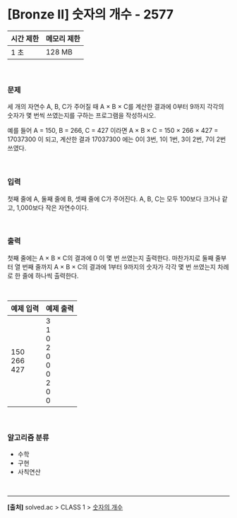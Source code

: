 # [Bronze Ⅱ] 숫자의 개수 - 2577

|시간 제한|메모리 제한|
|---|---|
|1 초|128 MB|

<br>

### 문제
세 개의 자연수 A, B, C가 주어질 때 A × B × C를 계산한 결과에 0부터 9까지 각각의 숫자가 몇 번씩 쓰였는지를 구하는 프로그램을 작성하시오.

예를 들어 A = 150, B = 266, C = 427 이라면 A × B × C = 150 × 266 × 427 = 17037300 이 되고, 계산한 결과 17037300 에는 0이 3번, 1이 1번, 3이 2번, 7이 2번 쓰였다.

<br>

### 입력
첫째 줄에 A, 둘째 줄에 B, 셋째 줄에 C가 주어진다. A, B, C는 모두 100보다 크거나 같고, 1,000보다 작은 자연수이다.

<br>

### 출력
첫째 줄에는 A × B × C의 결과에 0 이 몇 번 쓰였는지 출력한다. 마찬가지로 둘째 줄부터 열 번째 줄까지 A × B × C의 결과에 1부터 9까지의 숫자가 각각 몇 번 쓰였는지 차례로 한 줄에 하나씩 출력한다.

<br>

|예제 입력|예제 출력|
|---|---|
|150<br>266<br>427|3<br>1<br>0<br>2<br>0<br>0<br>0<br>2<br>0<br>0|

<br>

### 알고리즘 분류
* 수학
* 구현
* 사칙연산

<br>

---
**[출처]** solved.ac > CLASS 1 > [숫자의 개수](https://www.acmicpc.net/problem/2577)